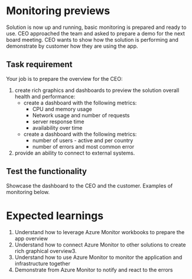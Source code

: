 ﻿# Monitoring previews

Solution is now up and running, basic monitoring is prepared and ready to use. CEO approached the team and asked to prepare a demo for the next board meeting. CEO wants to show how the
solution is performing and demonstrate by customer how they are using the app. 

## Task requirement

Your job is to prepare the overview for the CEO:
1. create rich graphics and dashboards to preview the solution overall health and performance:
   - create a dashboard with the following metrics:
     - CPU and memory usage     
     - Network usage and number of requests
     - server response time
     - availability over time     
   - create a dashboard with the following metrics:
     - number of users - active and per country
     - number of errors and most common error
2. provide an ability to connect to external systems.

## Test the functionality

Showcase the dashboard to the CEO and the customer. Examples of monitoring below.

# Expected learnings

1. Understand how to leverage Azure Monitor workbooks to prepare the app overview
2. Understand how to connect Azure Monitor to other solutions to create rich graphical overview3.  
3. Understand how to use Azure Monitor to monitor the application and infrastructure together
4. Demonstrate from Azure Monitor to notify and react to the errors

